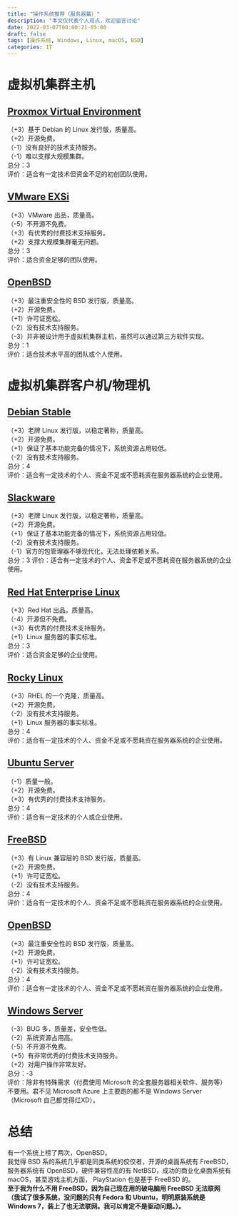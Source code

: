 ```yaml
---
title: "操作系统推荐（服务器篇）"
description: "本文仅代表个人观点，欢迎留言讨论"
date: 2022-03-07T00:00:21-05:00
draft: false
tags: [操作系统, Windows, Linux, macOS, BSD]
categories: IT
---
```


# 虚拟机集群主机
## [Proxmox Virtual Environment](https://www.proxmox.com)
（+3）基于 Debian 的 Linux 发行版，质量高。  
（+2）开源免费。  
（-1）没有良好的技术支持服务。  
（-1）难以支撑大规模集群。  
总分：3  
评价：适合有一定技术但资金不足的初创团队使用。
## [VMware EXSi](https://www.vmware.com/products/esxi-and-esx.html)
（+3）VMware 出品，质量高。  
（-5）不开源不免费。  
（+3）有优秀的付费技术支持服务。  
（+2）支撑大规模集群毫无问题。  
总分：3  
评价：适合资金足够的团队使用。
## [OpenBSD](https://www.openbsd.org/)
（+3）最注重安全性的 BSD 发行版，质量高。  
（+2）开源免费。  
（+1）许可证宽松。  
（-2）没有技术支持服务。  
（-3）并非被设计用于虚拟机集群主机，虽然可以通过第三方软件实现。  
总分：1  
评价：适合技术水平高的团队或个人使用。
# 虚拟机集群客户机/物理机
## [Debian Stable](https://www.debian.org/)
（+3）老牌 Linux 发行版，以稳定著称，质量高。  
（+2）开源免费。  
（+1）保证了基本功能完备的情况下，系统资源占用较低。  
（-2）没有技术支持服务。  
总分：4  
评价：适合有一定技术的个人、资金不足或不愿耗资在服务器系统的企业使用。
## [Slackware](http://www.slackware.com/)
（+3）老牌 Linux 发行版，以稳定著称，质量高。  
（+2）开源免费。  
（+1）保证了基本功能完备的情况下，系统资源占用较低。  
（-2）没有技术支持服务。  
（-1）官方的包管理器不够现代化，无法处理依赖关系。  
总分：3
评价：适合有一定技术的个人、资金不足或不愿耗资在服务器系统的企业使用。
## [Red Hat Enterprise Linux](https://redhat.com/rhel/)
（+3）Red Hat 出品，质量高。  
（-4）开源但不免费。  
（+3）有优秀的付费技术支持服务。  
（+1）Linux 服务器的事实标准。  
总分：3  
评价：适合资金足够的企业使用。
## [Rocky Linux](https://rockylinux.org/)
（+3）RHEL 的一个克隆，质量高。  
（+2）开源免费。  
（-2）没有技术支持服务。  
（+1）Linux 服务器的事实标准。  
总分：4  
评价：适合有一定技术的个人、资金不足或不愿耗资在服务器系统的企业使用。
## [Ubuntu Server](https://ubuntu.com/)
（-1）质量一般。  
（+2）开源免费。  
（+3）有优秀的付费技术支持服务。  
总分：4  
评价：适合有一定技术的个人或企业使用。
## [FreeBSD](https://www.freebsd.org/)
（+3）有 Linux 兼容层的 BSD 发行版，质量高。  
（+2）开源免费。  
（+1）许可证宽松。  
（-2）没有技术支持服务。  
总分：4  
评价：适合有一定技术的个人、资金不足或不愿耗资在服务器系统的企业使用。
## [OpenBSD](https://www.openbsd.org/)
（+3）最注重安全性的 BSD 发行版，质量高。  
（+2）开源免费。  
（+1）许可证宽松。  
（-2）没有技术支持服务。  
总分：4  
评价：适合有一定技术的个人、资金不足或不愿耗资在服务器系统的企业使用。
## [Windows Server](http://microsoft.com/en-us/windows-server/)
（-3）BUG 多，质量差，安全性低。  
（-2）系统资源占用高。  
（-5）不开源不免费。  
（+5）有非常优秀的付费技术支持服务。  
（+2）对用户操作非常友好。  
总分：-3  
评价：除非有特殊需求（付费使用 Microsoft 的全套服务器相关软件、服务等）不要用。君不见 Microsoft Azure 上主要跑的都不是 Windows Server（Microsoft 自己都觉得烂XD）。
# 总结
有一个系统上榜了两次，OpenBSD。  
我觉得 BSD 系的系统几乎都是同类系统的佼佼者，开源的桌面系统有 FreeBSD，服务器系统有 OpenBSD，硬件兼容性高的有 NetBSD，成功的商业化桌面系统有 macOS，甚至游戏主机方面， PlayStation 也是基于 FreeBSD 的。  
**至于我为什么不用 FreeBSD，因为自己现在用的破电脑用 FreeBSD 无法联网（我试了很多系统，没问题的只有 Fedora 和 Ubuntu，明明原装系统是 Windows 7，装上了也无法联网。我可以肯定不是驱动问题。）。**